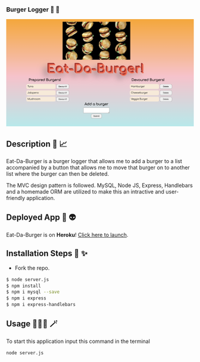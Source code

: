 ### Burger Logger 🍔 🦸
![A look inside this application](public/assets/images/eat-da-burger_mockup.png)

## Description  🍔 📈  
Eat-Da-Burger is a burger logger that allows me to add a burger to a list accompanied by a button that allows me to move that burger on to another list where the burger can then be deleted. 

The MVC design pattern is followed. MySQL, Node JS, Express, Handlebars and a homemade ORM are utilized to make this an intractive and user-friendly application. 

## Deployed App  🚀 👽  
Eat-Da-Burger is on **Heroku**! [Click here to launch]().

## Installation Steps 🦾 ✨ 
* Fork the repo.
```bash
$ node server.js
$ npm install
$ npm i mysql --save
$ npm i express
$ npm i express-handlebars
```

## Usage 👩🏽‍🏫 🪄 
To start this application input this command in the terminal
```bash
node server.js
```
